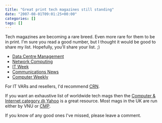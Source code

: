 ```yaml
---
title: "Great print tech magazines still standing"
date: "2007-08-01T09:01:25+00:00"
categories: []
tags: []
---
```


Tech magazines are becoming a rare breed. Even more rare for them to be in print. I'm sure you read a good number, but I thought it would be good to share my list. Hopefully, you'll share your list. ;)
<ul>
	<li><a href="http://www.datacentremanagement.com/">Data Centre Management</a></li>
	<li><a href="http://www.networkcomputing.co.uk/">Network Computing</a></li>
	<li><a href="http://www.networkcomputing.co.uk/">IT Week</a></li>
	<li><a href="http://www.comnews.com/">Communications News</a></li>
	<li><a href="http://www.computerweekly.com/">Computer Weekly</a></li>
</ul>
For IT VARs and resellers, I'd recommend <a href="http://www.channelweb.co.uk/">CRN</a>.

If you want an exhaustive list of worldwide tech mags then the <a href="http://web.archive.org/web/20141122201525/https://dir.yahoo.com/computers_and_internet/news_and_media/magazines/">Computer & Internet category @ Yahoo</a> is a great resource. Most mags in the UK are run either by VNU or <a href="http://www.cmp.com/">CMP</a>.

If you know of any good ones I've missed, please leave a comment.

